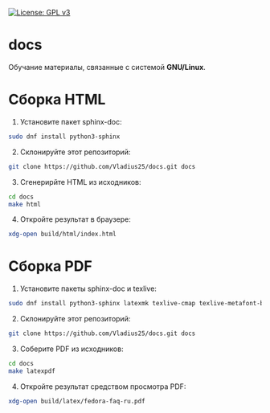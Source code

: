 [![License: GPL v3](https://img.shields.io/badge/License-GPLv3-blue.svg)](https://www.gnu.org/licenses/gpl-3.0)

# docs
Обучание материалы, связанные с системой **GNU/Linux**. 

# Сборка HTML

1. Установите пакет sphinx-doc:

```bash
sudo dnf install python3-sphinx
```

2. Склонируйте этот репозиторий:

```bash
git clone https://github.com/Vladius25/docs.git docs
```

3. Сгенерирйте HTML из исходников:

```bash
cd docs
make html
```

4. Откройте результат в браузере:

```bash
xdg-open build/html/index.html
```
# Сборка PDF

1. Установите пакеты sphinx-doc и texlive:

```bash
sudo dnf install python3-sphinx latexmk texlive-cmap texlive-metafont-bin texlive-collection-fontsrecommended texlive-babel-russian texlive-hyphen-russian texlive-titling texlive-fancyhdr texlive-titlesec texlive-tabulary texlive-framed texlive-wrapfig texlive-parskip texlive-upquote texlive-capt-of texlive-needspace texlive-collection-langcyrillic texlive-cyrillic-bin texlive-cmcyr texlive-cyrillic-bin-bin texlive-fncychap texlive-xetex dejavu-sans-fonts dejavu-serif-fonts dejavu-sans-mono-fonts texlive-polyglossia
```

2. Склонируйте этот репозиторий:

```bash
git clone https://github.com/Vladius25/docs.git docs
```

3. Соберите PDF из исходников:

```bash
cd docs
make latexpdf
```

4. Откройте результат средством просмотра PDF:

```bash
xdg-open build/latex/fedora-faq-ru.pdf
```
